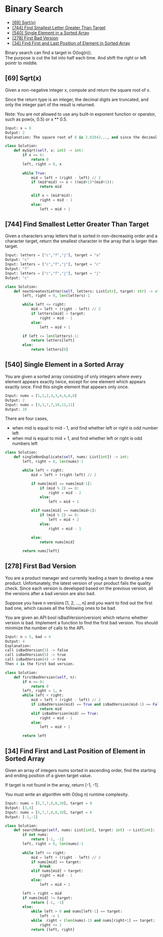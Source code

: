 # Binary Search

* [[69] Sqrt(x)](https://github.com/shaojim12/Leetcode-notes/blob/master/Binary%20Search.md#69-sqrtx)
* [[744] Find Smallest Letter Greater Than Target](https://github.com/shaojim12/Leetcode-notes/blob/master/Binary%20Search.md#744-find-smallest-letter-greater-than-target)
* [[540] Single Element in a Sorted Array](https://github.com/shaojim12/Leetcode-notes/blob/master/Binary%20Search.md#540-single-element-in-a-sorted-array)
* [[278] First Bad Version](https://github.com/shaojim12/Leetcode-notes/blob/master/Binary%20Search.md#278-first-bad-version)
* [[34] Find First and Last Position of Element in Sorted Array](https://github.com/shaojim12/Leetcode-notes/blob/master/Binary%20Search.md#34-find-first-and-last-position-of-element-in-sorted-array)


Binary search can find a target in O(log(n)).  
The purpose is cut the list into half each time. And shift the right or left pointr to middle.

## **[69] Sqrt(x)**

Given a non-negative integer x, compute and return the square root of x.

Since the return type is an integer, the decimal digits are truncated, and only the integer part of the result is returned.

Note: You are not allowed to use any built-in exponent function or operator, such as pow(x, 0.5) or x ** 0.5.

```python
Input: x = 8
Output: 2
Explanation: The square root of 8 is 2.82842..., and since the decimal part is truncated, 2 is returned.
```


```python
class Solution:
    def mySqrt(self, x: int) -> int:
        if x == 0:
            return 0
        left, right = 0, x
        
        while True:
            mid = left + (right - left) // 2
            if (mid*mid) <= x < ((mid+1)*(mid+1)):
                return mid

            elif x < (mid*mid):
                right = mid - 1
            else:
                left = mid + 1
```

## **[744] Find Smallest Letter Greater Than Target**

Given a characters array letters that is sorted in non-decreasing order and a character target, return the smallest character in the array that is larger than target.

```python
Input: letters = ["c","f","j"], target = "a"
Output: "c"
Input: letters = ["c","f","j"], target = "c"
Output: "f"
Input: letters = ["c","f","j"], target = "j"
Output: "c"
```

```python
class Solution:
    def nextGreatestLetter(self, letters: List[str], target: str) -> str:
        left, right = 0, len(letters)-1

        while left <= right:
            mid = left + (right - left) // 2
            if letters[mid] > target:
                right = mid - 1
            else:
                left = mid + 1

        if left <= len(letters)-1:
            return letters[left]
        else:
            return letters[0]
```

## **[540] Single Element in a Sorted Array**

You are given a sorted array consisting of only integers where every element appears exactly twice, except for one element which appears exactly once. Find this single element that appears only once.

```python
Input: nums = [1,1,2,3,3,4,4,8,8]
Output: 2
Input: nums = [3,3,7,7,10,11,11]
Output: 10
```

There are four cases,
* when mid is equal to mid - 1, and find whether left or right is odd number left
* when mid is equal to mid + 1, and find whether left or right is odd numbers left

```python
class Solution:
    def singleNonDuplicate(self, nums: List[int]) -> int:
        left, right = 0, len(nums)-1

        while left < right:
            mid = left + (right-left) // 2

            if nums[mid] == nums[mid-1]:
                if (mid % 2) == 0:
                    right = mid - 2
                else:
                    left = mid + 1

            elif nums[mid] == nums[mid+1]:
                if (mid % 2) == 0:
                    left = mid + 2
                else:
                    right = mid - 1
            
            else:
                return nums[mid]

        return nums[left]
```

## **[278] First Bad Version**

You are a product manager and currently leading a team to develop a new product. Unfortunately, the latest version of your product fails the quality check. Since each version is developed based on the previous version, all the versions after a bad version are also bad.

Suppose you have n versions [1, 2, ..., n] and you want to find out the first bad one, which causes all the following ones to be bad.

You are given an API bool isBadVersion(version) which returns whether version is bad. Implement a function to find the first bad version. You should minimize the number of calls to the API.

```python
Input: n = 5, bad = 4
Output: 4
Explanation:
call isBadVersion(3) -> false
call isBadVersion(5) -> true
call isBadVersion(4) -> true
Then 4 is the first bad version.
```

```python
class Solution:
    def firstBadVersion(self, n):
        if n == 0:
            return 0
        left, right = 1, n
        while left < right:
            mid = left + (right - left) // 2
            if isBadVersion(mid) == True and isBadVersion(mid-1) == False:
                return mid
            elif isBadVersion(mid) == True:
                right = mid - 1
            else:
                left = mid + 1

        return left
```

## **[34] Find First and Last Position of Element in Sorted Array**

Given an array of integers nums sorted in ascending order, find the starting and ending position of a given target value.

If target is not found in the array, return [-1, -1].

You must write an algorithm with O(log n) runtime complexity.

```python
Input: nums = [5,7,7,8,8,10], target = 8
Output: [3,4]
Input: nums = [5,7,7,8,8,10], target = 6
Output: [-1,-1]
```

```python
class Solution:
    def searchRange(self, nums: List[int], target: int) -> List[int]:
        if not nums:
            return [-1, -1]
        left, right = 0, len(nums)-1
        
        while left <= right:
            mid = left + (right - left) // 2
            if nums[mid] == target:
                break
            elif nums[mid] > target:
                right = mid - 1
            else:
                left = mid + 1

        left = right = mid
        if nums[mid] != target:
            return [-1, -1]
        else:
            while left > 0 and nums[left-1] == target:
                left -= 1
            while  right < (len(nums)-1) and nums[right+1] == target:
                right += 1
            return [left, right]
```

